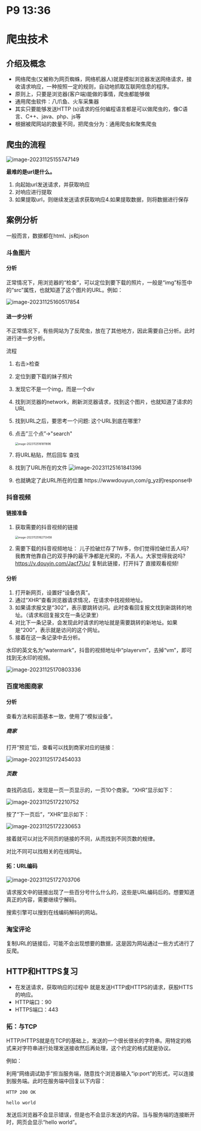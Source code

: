 # P9 13:36

# 爬虫技术

## 介绍及概念

- 网络爬虫(又被称为网页蜘蛛，网络机器人)就是模拟浏览器发送网络请求，接收请求响应，一种按照一定的规则，自动地抓取互联网信息的程序。
- 原则上，只要是浏览器(客户端)能做的事情，爬虫都能够做
- 通用爬虫软件：八爪鱼、火车采集器
- 其实只要能够发送HTTP (s)请求的任何编程语言都是可以做爬虫的，像C语言、C++、java、php、js等
- 根据被爬网站的数量不同，把爬虫分为：通用爬虫和聚焦爬虫

## 爬虫的流程

![image-20231125155747149](https://cdn.jsdelivr.net/gh/Disjoint3/ImgHost@main/HisPic/MyNotes_PythonCrawlerimage-20231125155747149.png)

**最难的是url是什么。**

1. 向起始url发送请求，并获取响应
2. 对响应进行提取
3. 如果提取url，则继续发送请求获取响应4.如果提取数据，则将数据进行保存

## 案例分析

一般而言，数据都在html、js和json

### 斗鱼图片

#### 分析

正常情况下，用浏览器的“检查”，可以定位到要下载的照片，一般是“img”标签中的“src”属性，也就知道了这个图片的URL。例如：

![image-20231125160517854](https://cdn.jsdelivr.net/gh/Disjoint3/ImgHost@main/HisPic/MyNotes_PythonCrawlerimage-20231125160517854.png)

#### 进一步分析

不正常情况下，有些网站为了反爬虫，放在了其他地方，因此需要自己分析。此时进行进一步分析。

流程

1. 右击>检查

2. 定位到要下载的妹子照片

3. 发现它不是一个img，而是一个div

4. 找到浏览器的network，刷新浏览器请求，找到这个图片，也就知道了请求的URL

5. 找到URL之后，要思考一个问题: 这个URL到底在哪里?

6. 点击”三个点”->"search"

   <img src="https://cdn.jsdelivr.net/gh/Disjoint3/ImgHost@main/HisPic/MyNotes_PythonCrawlerimage-20231125161811696.png" alt="image-20231125161811696" style="zoom:50%;" />

7. 将URL粘贴，然后回车 查找

8. 找到了URL所在的文件
   ![image-20231125161841396](https://cdn.jsdelivr.net/gh/Disjoint3/ImgHost@main/HisPic/MyNotes_PythonCrawlerimage-20231125161841396.png)

9. 也就确定了此URL所在的位置 https://wwwdouyun,com/g_yz的response中



### 抖音视频

#### 链接准备

1. 获取需要的抖音视频的链接

   <img src="https://cdn.jsdelivr.net/gh/Disjoint3/ImgHost@main/HisPic/MyNotes_PythonCrawlerimage-20231125162713458.png" alt="image-20231125162713458" style="zoom:50%;" />

2. 需要下载的抖音视频地址：
   儿子捡破烂存了1W多，你们觉得捡破烂丢人吗? 我教育他靠自己的双手挣的最干净都是光荣的，不丢人。大家觉得我说吗? https://v.douyin.com/Jacf7Uc/ 复制此链接，打开抖了 直接观看视频!

#### 分析

1. 打开新网页，设置好“设备仿真”。
2. 通过“XHR”查看浏览器请求情况，在请求中找视频地址。
3. 如果请求报文是“302”，表示要跳转访问。此时查看回复报文找到新跳转的地址。（请求和回复报文在一条记录里）
4. 对比下一条记录，会发现此时请求的地址就是需要跳转的新地址。如果是“200”，表示就是访问的这个网址。
5. 接着在这一条记录中去分析。 

水印的英文名为“watermark”，抖音的视频地址中“playervm”，去掉“vm”，即可找到无水印的视频。

![image-20231125170803336](https://cdn.jsdelivr.net/gh/Disjoint3/ImgHost@main/HisPic/MyNotes_PythonCrawlerimage-20231125170803336.png)

### 百度地图商家

#### 分析

查看方法和前面基本一致，使用了“模拟设备”。

##### 商家

打开“预览”后，查看可以找到商家对应的链接：

![image-20231125172454033](https://cdn.jsdelivr.net/gh/Disjoint3/ImgHost@main/HisPic/MyNotes_PythonCrawlerimage-20231125172454033.png)

##### 页数

查找药店后，发现是一页一页显示的，一页10个商家。“XHR”显示如下：

![image-20231125172210752](https://cdn.jsdelivr.net/gh/Disjoint3/ImgHost@main/HisPic/MyNotes_PythonCrawlerimage-20231125172210752.png)

按了“下一页后”，“XHR”显示如下：

![image-20231125172230653](https://cdn.jsdelivr.net/gh/Disjoint3/ImgHost@main/HisPic/MyNotes_PythonCrawlerimage-20231125172230653.png)

接着就可以对比不同页的链接的不同，从而找到不同页数的规律。

对比不同可以找相关的在线网址。



#### 拓：URL编码

![image-20231125172703706](https://cdn.jsdelivr.net/gh/Disjoint3/ImgHost@main/HisPic/MyNotes_PythonCrawlerimage-20231125172703706.png)

请求报文中的链接出现了一些百分号什么什么的，这些是URL编码后的。想要知道真正的内容，需要继续宁解码。

搜索引擎可以搜到在线编码解码的网站。

### 淘宝评论

复制URL的链接后，可能不会出现想要的数据，这是因为网站通过一些方式进行了反爬。

## HTTP和HTTPS复习

- 在发送请求，获取响应的过程中 就是发送HTTP或HTTPS的请求，获股HTTS的响应。
- HTTP端口：90
- HTTPS端口：443

### 拓：与TCP

HTTP/HTTPS就是在TCP的基础上，发送的一个很长很长的字符串。用特定的格式来对字符串进行处理发送接收然后再处理，这个约定的格式就是协议。

例如：

利用“网络调试助手”担当服务端，随意找个浏览器输入“ip:port”的形式，可以连接到服务端。此时在服务端中回复以下内容：

```http
HTTP 200 OK

hello world
```

发送后浏览器不会显示错误，但是也不会显示发送的内容。当与服务端的连接断开时，网页会显示“hello world”。



